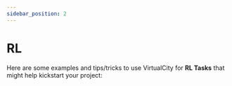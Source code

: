 ```yaml
---
sidebar_position: 2
---
```


# RL

Here are some examples and tips/tricks to use VirtualCity for **RL Tasks** that might help kickstart your project: